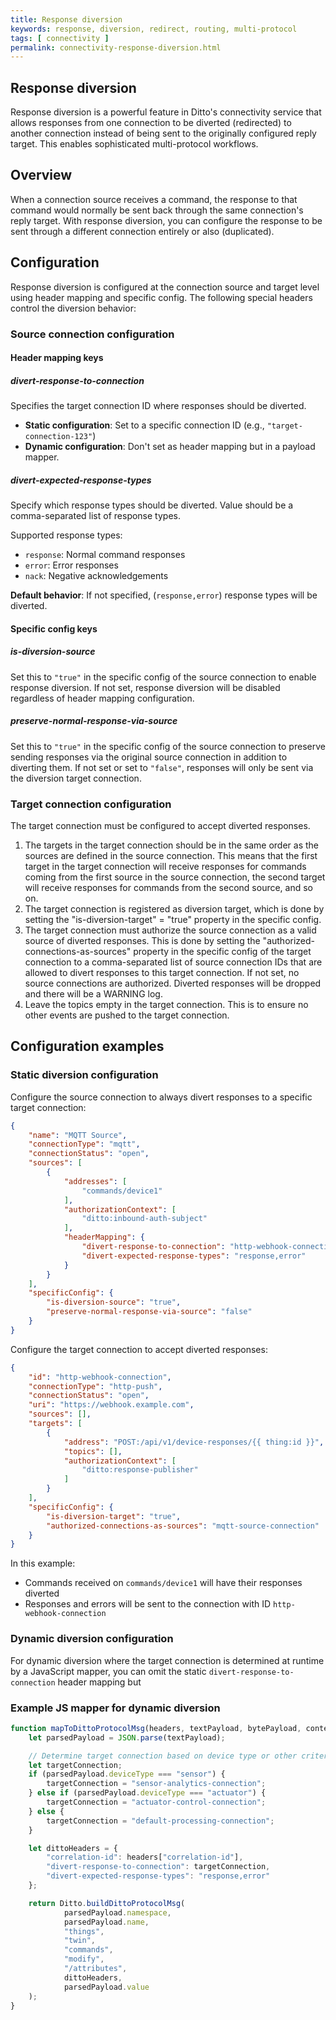 ```yaml
---
title: Response diversion
keywords: response, diversion, redirect, routing, multi-protocol
tags: [ connectivity ]
permalink: connectivity-response-diversion.html
---
```


## Response diversion

Response diversion is a powerful feature in Ditto's connectivity service that allows responses from one connection to be
diverted (redirected) to another connection instead of being sent to the originally configured reply target. This
enables sophisticated multi-protocol workflows.

## Overview

When a connection source receives a command, the response to that command would normally be sent back through the same
connection's reply target. With response diversion, you can configure the response to be sent through a different
connection entirely or also (duplicated).

## Configuration

Response diversion is configured at the connection source and target level
using header mapping and specific config.
The following special headers control the diversion behavior:

### Source connection configuration

#### Header mapping keys

##### divert-response-to-connection

Specifies the target connection ID where responses should be diverted.

- **Static configuration**: Set to a specific connection ID (e.g., `"target-connection-123"`)
- **Dynamic configuration**: Don't set as header mapping but in a payload mapper.

##### divert-expected-response-types

Specify which response types should be diverted. Value should be a comma-separated list of response types.

Supported response types:

- `response`: Normal command responses
- `error`: Error responses
- `nack`: Negative acknowledgements

**Default behavior**: If not specified, (`response,error`) response types will be diverted.

#### Specific config keys

##### is-diversion-source

Set this to `"true"` in the specific config of the source connection to enable response diversion.
If not set, response diversion will be disabled regardless of header mapping configuration.

##### preserve-normal-response-via-source

Set this to `"true"` in the specific config of the source connection to preserve sending responses via the original
source connection in addition to diverting them.
If not set or set to `"false"`, responses will only be sent via the diversion target connection.

### Target connection configuration

The target connection must be configured to accept diverted responses.


1. The targets in the target connection should be in the same order as the sources are defined in the source connection.
   This means that the first target in the target connection will receive responses for commands coming from the first
   source in the source connection,
   the second target will receive responses for commands from the second source, and so on.
2. The target connection is registered as diversion target, which is done by setting the "is-diversion-target" = "true"
   property in the specific config.
3. The target connection must authorize the source connection as a valid source of diverted responses. This is done by
   setting the "authorized-connections-as-sources" property in the specific config of the target connection to a
   comma-separated list of source connection IDs that are allowed to divert responses to this target connection.
   If not set, no source connections are authorized. Diverted responses will be dropped and there will be a WARNING log.
4. Leave the topics empty in the target connection. This is to ensure no other events are pushed to the target connection.

## Configuration examples

### Static diversion configuration

Configure the source connection to always divert responses to a specific target connection:

```json
{
    "name": "MQTT Source",
    "connectionType": "mqtt",
    "connectionStatus": "open",
    "sources": [
        {
            "addresses": [
                "commands/device1"
            ],
            "authorizationContext": [
                "ditto:inbound-auth-subject"
            ],
            "headerMapping": {
                "divert-response-to-connection": "http-webhook-connection",
                "divert-expected-response-types": "response,error"
            }
        }
    ],
    "specificConfig": {
        "is-diversion-source": "true",
        "preserve-normal-response-via-source": "false"
    }
}
```

Configure the target connection to accept diverted responses:

```json
{
    "id": "http-webhook-connection",
    "connectionType": "http-push",
    "connectionStatus": "open",
    "uri": "https://webhook.example.com",
    "sources": [],
    "targets": [
        {
            "address": "POST:/api/v1/device-responses/{{ thing:id }}",
            "topics": [],
            "authorizationContext": [
                "ditto:response-publisher"
            ]
        }
    ],
    "specificConfig": {
        "is-diversion-target": "true",
        "authorized-connections-as-sources": "mqtt-source-connection"
    }
}
```

In this example:

- Commands received on `commands/device1` will have their responses diverted
- Responses and errors will be sent to the connection with ID `http-webhook-connection`

### Dynamic diversion configuration

For dynamic diversion where the target connection is determined at runtime by a JavaScript mapper,
you can omit the static `divert-response-to-connection` header mapping but 

### Example JS mapper for dynamic diversion

```javascript
function mapToDittoProtocolMsg(headers, textPayload, bytePayload, contentType) {
    let parsedPayload = JSON.parse(textPayload);

    // Determine target connection based on device type or other criteria
    let targetConnection;
    if (parsedPayload.deviceType === "sensor") {
        targetConnection = "sensor-analytics-connection";
    } else if (parsedPayload.deviceType === "actuator") {
        targetConnection = "actuator-control-connection";
    } else {
        targetConnection = "default-processing-connection";
    }

    let dittoHeaders = {
        "correlation-id": headers["correlation-id"],
        "divert-response-to-connection": targetConnection,
        "divert-expected-response-types": "response,error"
    };

    return Ditto.buildDittoProtocolMsg(
            parsedPayload.namespace,
            parsedPayload.name,
            "things",
            "twin",
            "commands",
            "modify",
            "/attributes",
            dittoHeaders,
            parsedPayload.value
    );
}
```